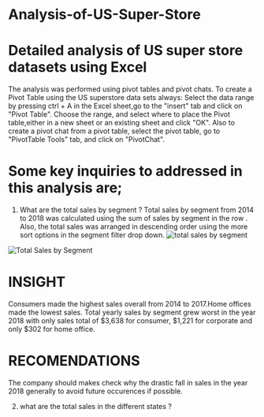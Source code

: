# Analysis-of-US-Super-Store
# Detailed analysis of US super store datasets using Excel

The analysis was performed using pivot tables and pivot chats.
To create a Pivot Table using the US superstore data sets always:
Select the data range by pressing ctrl + A in the Excel sheet,go to the "insert" tab and click on "Pivot Table". Choose the range, and select where to place the Pivot table,either in a new sheet or an existing sheet and click "OK".
Also to create a pivot chat from a pivot table, select the pivot table, go to "PivotTable Tools" tab, and click on "PivotChat".

# Some key inquiries to addressed in this analysis are;

1. What are the total sales by segment ?
Total  sales by segment from 2014 to 2018 was calculated using the sum of sales by segment in the row . Also, the total sales was arranged in descending order using the more sort options in the segment filter drop down.
![total sales by segment](https://github.com/Narin0909/Analysis-of-US-Super-Store/assets/147630963/6c1e30bf-aeee-4329-82c3-36304a604d2a)

![Total Sales by Segment](https://github.com/Narin0909/Analysis-of-US-Super-Store/assets/147630963/e78b7cc9-f084-4893-a248-082869e33373)
# INSIGHT
Consumers made the highest sales overall from 2014 to 2017.Home offices made the lowest sales. Total yearly sales by segment grew worst in the year 2018 with only sales total of $3,638 for consumer, $1,221 for corporate and only $302 for home office.
# RECOMENDATIONS
The company should makes check why the drastic fall in sales in the year 2018 generally to avoid future occurences if possible.

2. what are the total sales  in the different states ?








